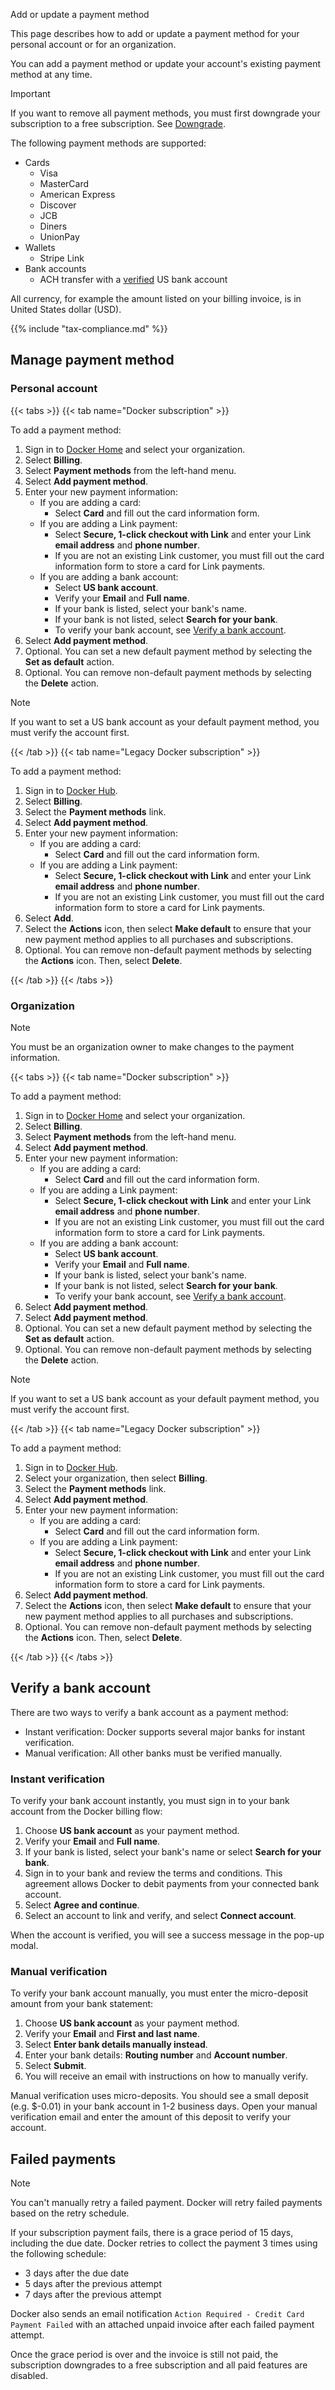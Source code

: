 Add or update a payment method


This page describes how to add or update a payment method for your personal account or for an organization.

You can add a payment method or update your account's existing payment method at any time.

> [!IMPORTANT]
>
> If you want to remove all payment methods, you must first downgrade your subscription to a free subscription. See [Downgrade](../subscription/change.md).

The following payment methods are supported:

- Cards
  - Visa
  - MasterCard
  - American Express
  - Discover
  - JCB
  - Diners
  - UnionPay
- Wallets
  - Stripe Link
- Bank accounts
  - ACH transfer with a [verified](manuals/billing/payment-method.md#verify-a-bank-account) US bank account

All currency, for example the amount listed on your billing invoice, is in United States dollar (USD).

{{% include "tax-compliance.md" %}}

## Manage payment method

### Personal account

{{< tabs >}}
{{< tab name="Docker subscription" >}}

To add a payment method:

1. Sign in to [Docker Home](https://app.docker.com/) and select your
organization.
1. Select **Billing**.
1. Select **Payment methods** from the left-hand menu.
1. Select **Add payment method**.
1. Enter your new payment information:
    - If you are adding a card:
        - Select **Card** and fill out the card information form.
    - If you are adding a Link payment:
        - Select **Secure, 1-click checkout with Link** and enter your Link **email address** and **phone number**.
        - If you are not an existing Link customer, you must fill out the card information form to store a card for Link payments.
    - If you are adding a bank account:
        - Select **US bank account**.
        - Verify your **Email** and **Full name**.
        - If your bank is listed, select your bank's name.
        - If your bank is not listed, select **Search for your bank**.
        - To verify your bank account, see [Verify a bank account](manuals/billing/payment-method.md#verify-a-bank-account).
1. Select **Add payment method**.
1. Optional. You can set a new default payment method by selecting the **Set as default** action.
1. Optional. You can remove non-default payment methods by selecting the **Delete** action.

> [!NOTE]
>
> If you want to set a US bank account as your default payment method, you must
> verify the account first.

{{< /tab >}}
{{< tab name="Legacy Docker subscription" >}}

To add a payment method:

1. Sign in to [Docker Hub](https://hub.docker.com).
1. Select **Billing**.
1. Select the **Payment methods** link.
1. Select **Add payment method**.
1. Enter your new payment information:
    - If you are adding a card:
        - Select **Card** and fill out the card information form.
    - If you are adding a Link payment:
        - Select **Secure, 1-click checkout with Link** and enter your Link **email address** and **phone number**.
        - If you are not an existing Link customer, you must fill out the card information form to store a card for Link payments.
1. Select **Add**.
1. Select the **Actions** icon, then select **Make default** to ensure that your new payment method applies to all purchases and subscriptions.
1. Optional. You can remove non-default payment methods by selecting the **Actions** icon. Then, select **Delete**.

{{< /tab >}}
{{< /tabs >}}

### Organization

> [!NOTE]
>
> You must be an organization owner to make changes to the payment information.

{{< tabs >}}
{{< tab name="Docker subscription" >}}

To add a payment method:

1. Sign in to [Docker Home](https://app.docker.com/) and select your
organization.
1. Select **Billing**.
1. Select **Payment methods** from the left-hand menu.
1. Select **Add payment method**.
1. Enter your new payment information:
    - If you are adding a card:
        - Select **Card** and fill out the card information form.
    - If you are adding a Link payment:
        - Select **Secure, 1-click checkout with Link** and enter your Link **email address** and **phone number**.
        - If you are not an existing Link customer, you must fill out the card information form to store a card for Link payments.
    - If you are adding a bank account:
        - Select **US bank account**.
        - Verify your **Email** and **Full name**.
        - If your bank is listed, select your bank's name.
        - If your bank is not listed, select **Search for your bank**.
        - To verify your bank account, see [Verify a bank account](manuals/billing/payment-method.md#verify-a-bank-account).
1. Select **Add payment method**.
1. Select **Add payment method**.
1. Optional. You can set a new default payment method by selecting the **Set as default** action.
1. Optional. You can remove non-default payment methods by selecting the **Delete** action.

> [!NOTE]
>
> If you want to set a US bank account as your default payment method, you must
> verify the account first.

{{< /tab >}}
{{< tab name="Legacy Docker subscription" >}}

To add a payment method:

1. Sign in to [Docker Hub](https://hub.docker.com).
1. Select your organization, then select **Billing**.
1. Select the **Payment methods** link.
1. Select **Add payment method**.
1. Enter your new payment information:
    - If you are adding a card:
        - Select **Card** and fill out the card information form.
    - If you are adding a Link payment:
        - Select **Secure, 1-click checkout with Link** and enter your Link **email address** and **phone number**.
        - If you are not an existing Link customer, you must fill out the card information form to store a card for Link payments.
1. Select **Add payment method**.
1. Select the **Actions** icon, then select **Make default** to ensure that your new payment method applies to all purchases and subscriptions.
1. Optional. You can remove non-default payment methods by selecting the **Actions** icon. Then, select **Delete**.

{{< /tab >}}
{{< /tabs >}}

## Verify a bank account

There are two ways to verify a bank account as a payment method:

- Instant verification: Docker supports several major banks for instant verification.
- Manual verification: All other banks must be verified manually.

### Instant verification

To verify your bank account instantly, you must sign in to your bank account
from the Docker billing flow:

1. Choose **US bank account** as your payment method.
1. Verify your **Email** and **Full name**.
1. If your bank is listed, select your bank's name or select **Search for your bank**.
1. Sign in to your bank and review the terms and conditions. This agreement
allows Docker to debit payments from your connected bank account.
1. Select **Agree and continue**.
1. Select an account to link and verify, and select **Connect account**.

When the account is verified, you will see a success message in the pop-up modal.

### Manual verification

To verify your bank account manually, you must enter the micro-deposit amount from your bank statement:

1. Choose **US bank account** as your payment method.
1. Verify your **Email** and **First and last name**.
1. Select **Enter bank details manually instead**.
1. Enter your bank details: **Routing number** and **Account number**.
1. Select **Submit**.
1. You will receive an email with instructions on how to manually verify.

Manual verification uses micro-deposits. You should see a small deposit
(e.g. $-0.01) in your bank account in 1-2 business days. Open your manual verification email and enter the amount of this deposit to verify your account.

## Failed payments

> [!NOTE]
>
> You can't manually retry a failed payment. Docker will retry failed payments
based on the retry schedule.

If your subscription payment fails, there is a grace period of 15 days, including the due date. Docker retries to collect the payment 3 times using the following schedule:

- 3 days after the due date
- 5 days after the previous attempt
- 7 days after the previous attempt

Docker also sends an email notification `Action Required - Credit Card Payment Failed` with an attached unpaid invoice after each failed payment attempt.

Once the grace period is over and the invoice is still not paid, the subscription downgrades to a free subscription and all paid features are disabled.

